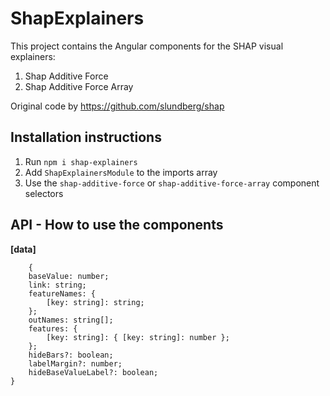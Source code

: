 # ShapExplainers

This project contains the Angular components for the SHAP visual explainers:
1. Shap Additive Force
2. Shap Additive Force Array

Original code by https://github.com/slundberg/shap

## Installation instructions

1. Run `npm i shap-explainers` 
2. Add `ShapExplainersModule` to the imports array
3. Use the `shap-additive-force` or `shap-additive-force-array` component selectors

## API - How to use the components


**[data]**
```
    {
    baseValue: number;
    link: string;
    featureNames: {
        [key: string]: string;
    };
    outNames: string[];
    features: {
        [key: string]: { [key: string]: number };
    };
    hideBars?: boolean;
    labelMargin?: number;
    hideBaseValueLabel?: boolean;
}
```